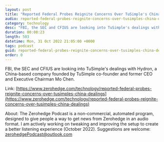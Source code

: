 ```yaml
---
layout: post
title: "Reported Federal Probes Reignite Concerns Over TuSimple's China Dealings"
audio: reported-federal-probes-reignite-concerns-over-tusimples-china-dealings-0
category: technology
desc: "FBI, the SEC and CFIUS are looking into TuSimple's dealings with Hydron, a China-based company founded by TuSimple co-founder and former CEO and Executive Chairman Mo Chen."
duration: 00:08:23
length: 503
datetime: Mon, 31 Oct 2022 21:05:00 +0000
tags: podcast
guid: reported-federal-probes-reignite-concerns-over-tusimples-china-dealings-0
order: 0
---
```

FBI, the SEC and CFIUS are looking into TuSimple's dealings with Hydron, a China-based company founded by TuSimple co-founder and former CEO and Executive Chairman Mo Chen.

Link: [https://www.zerohedge.com/technology/reported-federal-probes-reignite-concerns-over-tusimples-china-dealings](https://www.zerohedge.com/technology/reported-federal-probes-reignite-concerns-over-tusimples-china-dealings)

About: The Zerohedge Podcast is a non-commercial, automated program, designed to give people a way to get news from Zerohedge in an audio format.  I am actively working on tweaking and improving the setup to create a better listening experience (October 2022).  Suggestions are welcome: [zerohedgePodcast@outlook.com](mailto:zerohedgePodcast@outlook.com)